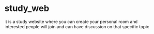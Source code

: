 # study_web
it is a study website where you can create your personal room and interested people will join and can have discussion on that specific topic
